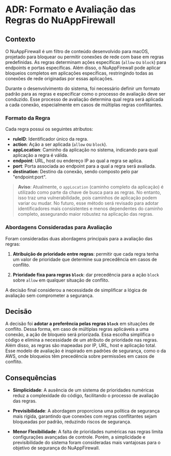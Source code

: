 # ADR: Formato e Avaliação das Regras do NuAppFirewall

## Contexto

O NuAppFirewall é um filtro de conteúdo desenvolvido para macOS, projetado para bloquear ou permitir conexões de rede com base em regras predefinidas. As regras determinam ações específicas (`allow` ou `block`) para endpoints e portas específicas. Além disso, o NuAppFirewall pode aplicar bloqueios completos em aplicações específicas, restringindo todas as conexões de rede originadas por essas aplicações.

Durante o desenvolvimento do sistema, foi necessário definir um formato padrão para as regras e especificar como o processo de avaliação deve ser conduzido. Esse processo de avaliação determina qual regra será aplicada a cada conexão, especialmente em casos de múltiplas regras conflitantes.

### Formato da Regra

Cada regra possui os seguintes atributos:

- **ruleID**: Identificador único da regra.
- **action**: Ação a ser aplicada (`allow` ou `block`).
- **appLocation**: Caminho da aplicação no sistema, indicando para qual aplicação a regra é válida.
- **endpoint**: URL, host ou endereço IP ao qual a regra se aplica.
- **port**: Porta associada ao endpoint para a qual a regra será avaliada.
- **destination**: Destino da conexão, sendo composto pelo par "endpoint:port".

> **Aviso**: Atualmente, o `appLocation` (caminho completo da aplicação) é utilizado como parte da chave de busca para as regras. No entanto, isso traz uma vulnerabilidade, pois caminhos de aplicação podem variar ou mudar. No futuro, esse método será revisado para adotar identificadores mais consistentes e menos dependentes do caminho completo, assegurando maior robustez na aplicação das regras.

### Abordagens Consideradas para Avaliação

Foram consideradas duas abordagens principais para a avaliação das regras:

1. **Atribuição de prioridade entre regras**: permitir que cada regra tenha um valor de prioridade que determine sua precedência em casos de conflito.

2. **Prioridade fixa para regras `block`**: dar precedência para a ação `block` sobre `allow` em qualquer situação de conflito.

A decisão final considerou a necessidade de simplificar a lógica de avaliação sem comprometer a segurança.

## Decisão

A decisão foi **adotar a preferência pelas regras `block`** em situações de conflito. Dessa forma, em caso de múltiplas regras aplicáveis a uma conexão, a ação de bloqueio será priorizada. Essa escolha simplifica o código e elimina a necessidade de um atributo de prioridade nas regras. Além disso, as regras são mapeadas por IP, URL, host e aplicação total. Esse modelo de avaliação é inspirado em padrões de segurança, como o da AWS, onde bloqueios têm precedência sobre permissões em casos de conflito.

## Consequências

- **Simplicidade**: A ausência de um sistema de prioridades numéricas reduz a complexidade do código, facilitando o processo de avaliação das regras.
  
- **Previsibilidade**: A abordagem proporciona uma política de segurança mais rígida, garantindo que conexões com regras conflitantes sejam bloqueadas por padrão, reduzindo riscos de segurança.

- **Menor Flexibilidade**: A falta de prioridades numéricas nas regras limita configurações avançadas de controle. Porém, a simplicidade e previsibilidade do sistema foram consideradas mais vantajosas para o objetivo de segurança do NuAppFirewall.
